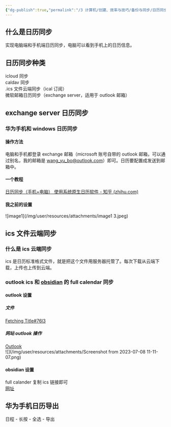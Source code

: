 ```yaml
---
{"dg-publish":true,"permalink":"/3 计算机/创建、效率与技巧/备份与同步/日历同步/","title":"日历同步"}
---
```



## 什么是日历同步
实现电脑端和手机端日历同步，电脑可以看到手机上的日历信息。

## 日历同步种类
icloud 同步  
caldav 同步  
.ics 文件云端同步（ical 订阅）  
微软邮箱日历同步（exchange server，适用于 outlook 邮箱）

## exchange server 日历同步
### 华为手机和 windows 日历同步
#### 操作方法
电脑和手机都登录 exchange 邮箱（microsoft 账号自带的 outlook 邮箱，可以通过别名，我的邮箱是 wang_yu_bo@outlook.com）即可。日历要配置成发送到邮箱中。
#### 一个教程
[日历同步（手机+电脑） 使用系统原生日历软件 - 知乎 (zhihu.com)](https://zhuanlan.zhihu.com/p/129350806)
#### 我之前的设置
![image1](/img/user/resources/attachments/image1 3.jpeg)

## ics 文件云端同步
### 什么是 ics 云端同步
ics 是日历标准格式文件，就是把这个文件用服务器托管了。每次下载从云端下载，上传也上传到云端。
### outlook ics 和 [obsidian](../../../0%20日记与提升/笔记技巧/obsidian/obsidian.md) 的 full calendar 同步
#### outlook 设置
##### 文件
[Fetching Title#76l3](https://outlook.live.com/owa/calendar/00000000-0000-0000-0000-000000000000/edf7e511-13e5-4373-bb1f-353f7b98d52a/cid-B51ACC7083602AED/calendar.ics)  
##### 网站 outlook 操作
[Outlook](https://outlook.live.com/calendar/0/view/month)  
![](/img/user/resources/attachments/Screenshot from 2023-07-08 11-11-07.png)
#### obsidian 设置
full calander 复制 ics 链接即可  
[网址](https://outlook.live.com/owa/calendar/00000000-0000-0000-0000-000000000000/3285203d-b973-4ea0-99c5-8338fb497f48/cid-B51ACC7083602AED/calendar.ics)

## 华为手机日历导出
日程 - 长按 - 全选 - 导出